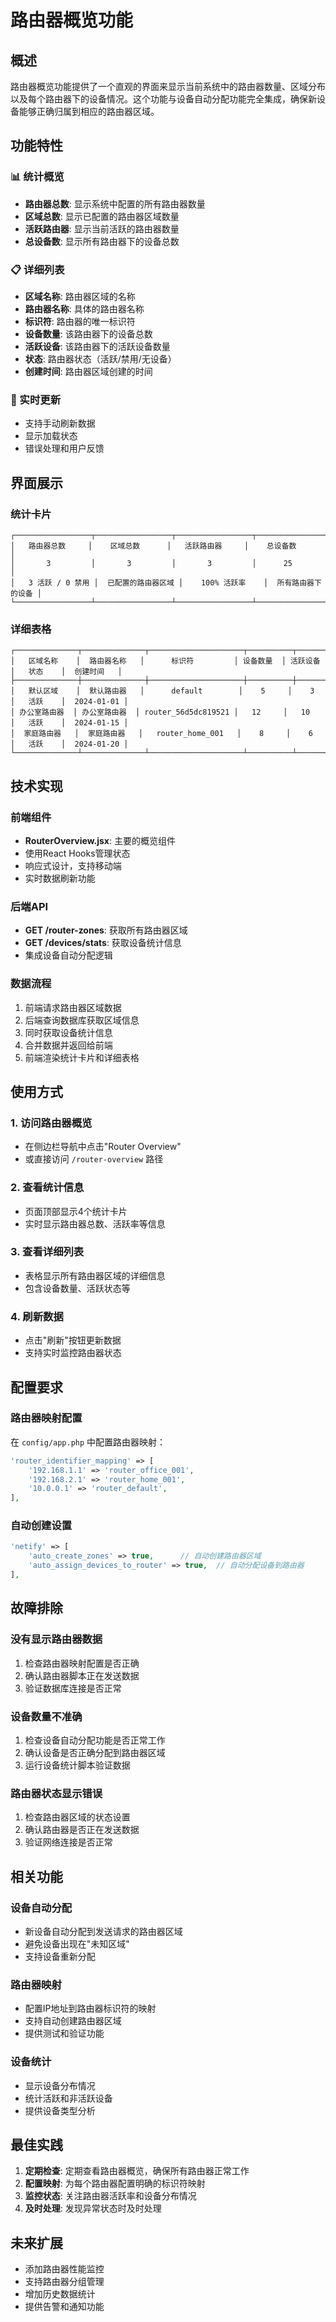 # 路由器概览功能

## 概述

路由器概览功能提供了一个直观的界面来显示当前系统中的路由器数量、区域分布以及每个路由器下的设备情况。这个功能与设备自动分配功能完全集成，确保新设备能够正确归属到相应的路由器区域。

## 功能特性

### 📊 统计概览
- **路由器总数**: 显示系统中配置的所有路由器数量
- **区域总数**: 显示已配置的路由器区域数量
- **活跃路由器**: 显示当前活跃的路由器数量
- **总设备数**: 显示所有路由器下的设备总数

### 📋 详细列表
- **区域名称**: 路由器区域的名称
- **路由器名称**: 具体的路由器名称
- **标识符**: 路由器的唯一标识符
- **设备数量**: 该路由器下的设备总数
- **活跃设备**: 该路由器下的活跃设备数量
- **状态**: 路由器状态（活跃/禁用/无设备）
- **创建时间**: 路由器区域创建的时间

### 🔄 实时更新
- 支持手动刷新数据
- 显示加载状态
- 错误处理和用户反馈

## 界面展示

### 统计卡片
```
┌─────────────────┬─────────────────┬─────────────────┬─────────────────┐
│   路由器总数     │    区域总数      │   活跃路由器     │    总设备数      │
│       3         │       3         │       3         │      25         │
│   3 活跃 / 0 禁用 │  已配置的路由器区域 │    100% 活跃率    │  所有路由器下的设备 │
└─────────────────┴─────────────────┴─────────────────┴─────────────────┘
```

### 详细表格
```
┌──────────────┬──────────────┬─────────────────────┬──────────┬──────────┬──────────┬────────────┐
│   区域名称    │  路由器名称   │      标识符         │ 设备数量  │ 活跃设备  │   状态    │  创建时间   │
├──────────────┼──────────────┼─────────────────────┼──────────┼──────────┼──────────┼────────────┤
│   默认区域    │  默认路由器   │      default        │    5     │    3     │   活跃    │  2024-01-01 │
│ 办公室路由器  │ 办公室路由器  │ router_56d5dc819521 │   12     │   10     │   活跃    │  2024-01-15 │
│  家庭路由器   │  家庭路由器   │   router_home_001   │    8     │    6     │   活跃    │  2024-01-20 │
└──────────────┴──────────────┴─────────────────────┴──────────┴──────────┴──────────┴────────────┘
```

## 技术实现

### 前端组件
- **RouterOverview.jsx**: 主要的概览组件
- 使用React Hooks管理状态
- 响应式设计，支持移动端
- 实时数据刷新功能

### 后端API
- **GET /router-zones**: 获取所有路由器区域
- **GET /devices/stats**: 获取设备统计信息
- 集成设备自动分配逻辑

### 数据流程
1. 前端请求路由器区域数据
2. 后端查询数据库获取区域信息
3. 同时获取设备统计信息
4. 合并数据并返回给前端
5. 前端渲染统计卡片和详细表格

## 使用方式

### 1. 访问路由器概览
- 在侧边栏导航中点击"Router Overview"
- 或直接访问 `/router-overview` 路径

### 2. 查看统计信息
- 页面顶部显示4个统计卡片
- 实时显示路由器总数、活跃率等信息

### 3. 查看详细列表
- 表格显示所有路由器区域的详细信息
- 包含设备数量、活跃状态等

### 4. 刷新数据
- 点击"刷新"按钮更新数据
- 支持实时监控路由器状态

## 配置要求

### 路由器映射配置
在 `config/app.php` 中配置路由器映射：

```php
'router_identifier_mapping' => [
    '192.168.1.1' => 'router_office_001',
    '192.168.2.1' => 'router_home_001',
    '10.0.0.1' => 'router_default',
],
```

### 自动创建设置
```php
'netify' => [
    'auto_create_zones' => true,      // 自动创建路由器区域
    'auto_assign_devices_to_router' => true,  // 自动分配设备到路由器
],
```

## 故障排除

### 没有显示路由器数据
1. 检查路由器映射配置是否正确
2. 确认路由器脚本正在发送数据
3. 验证数据库连接是否正常

### 设备数量不准确
1. 检查设备自动分配功能是否正常工作
2. 确认设备是否正确分配到路由器区域
3. 运行设备统计脚本验证数据

### 路由器状态显示错误
1. 检查路由器区域的状态设置
2. 确认路由器是否正在发送数据
3. 验证网络连接是否正常

## 相关功能

### 设备自动分配
- 新设备自动分配到发送请求的路由器区域
- 避免设备出现在"未知区域"
- 支持设备重新分配

### 路由器映射
- 配置IP地址到路由器标识符的映射
- 支持自动创建路由器区域
- 提供测试和验证功能

### 设备统计
- 显示设备分布情况
- 统计活跃和非活跃设备
- 提供设备类型分析

## 最佳实践

1. **定期检查**: 定期查看路由器概览，确保所有路由器正常工作
2. **配置映射**: 为每个路由器配置明确的标识符映射
3. **监控状态**: 关注路由器活跃率和设备分布情况
4. **及时处理**: 发现异常状态时及时处理

## 未来扩展

- 添加路由器性能监控
- 支持路由器分组管理
- 增加历史数据统计
- 提供告警和通知功能 